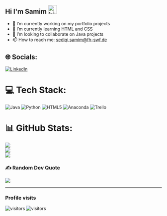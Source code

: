 ## Hi I'm Samim <img src="https://user-images.githubusercontent.com/1303154/88677602-1635ba80-d120-11ea-84d8-d263ba5fc3c0.gif" width="28px" height="28px" alt="hi">
- 🔭 I’m currently working on my portfolio projects<br>
- 🌱 I’m currently learning HTML and CSS<br>
- 👯 I’m looking to collaborate on Java projects<br>
- 📫 How to reach me: sediqi.samim@fh-swf.de<br>


## 🌐 Socials:
[![LinkedIn](https://img.shields.io/badge/LinkedIn-%230077B5.svg?logo=linkedin&logoColor=white)](https://linkedin.com/in/samim-sediqi) 

# 💻 Tech Stack:
![Java](https://img.shields.io/badge/java-%23ED8B00.svg?style=for-the-badge&logo=java&logoColor=white) 
![Python](https://img.shields.io/badge/python-3670A0?style=for-the-badge&logo=python&logoColor=ffdd54) 
![HTML5](https://img.shields.io/badge/html5-%23E34F26.svg?style=for-the-badge&logo=html5&logoColor=white) 
![Anaconda](https://img.shields.io/badge/Anaconda-%2344A833.svg?style=for-the-badge&logo=anaconda&logoColor=white) 
![Trello](https://img.shields.io/badge/Trello-%23026AA7.svg?style=for-the-badge&logo=Trello&logoColor=white)
# 📊 GitHub Stats:
![](https://github-readme-stats.vercel.app/api?username=S-Sediqi&hide=prs,issues&theme=tokyonight&hide_border=false&include_all_commits=true&count_private=false)<br/>
![](https://github-readme-streak-stats.herokuapp.com/?user=S-Sediqi&theme=tokyonight&hide_border=false)<br/>
![](https://github-readme-stats.vercel.app/api/top-langs/?username=S-Sediqi&theme=tokyonight&hide_border=false&include_all_commits=true&count_private=false&layout=compact)

### ✍️ Random Dev Quote
![](https://quotes-github-readme.vercel.app/api?type=horizontal&theme=dark)

---
### Profile visits
![visitors](https://visitor-badge.glitch.me/badge?page_id=S-Sediqi.S-Sediqi)
![visitors](https://komarev.com/ghpvc/?username=S-Sediqi&color=blue)
